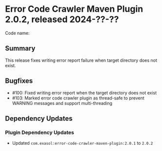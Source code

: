 # Error Code Crawler Maven Plugin 2.0.2, released 2024-??-??

Code name:

## Summary

This release fixes writing error report failure when target directory does not exist.

## Bugfixes

* #100: Fixed writing error report when the target directory does not exist
* #103: Marked error code crawler plugin as thread-safe to prevent WARNING messages and support multi-threading

## Dependency Updates

### Plugin Dependency Updates

* Updated `com.exasol:error-code-crawler-maven-plugin:2.0.1` to `2.0.2`
